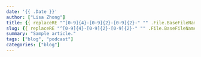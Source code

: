 ```yaml
---
date: '{{ .Date }}'
author: ["Lisa Zhong"]
title: {{ replaceRE "^[0-9]{4}-[0-9]{2}-[0-9]{2}-" "" .File.BaseFileName | humanize | title }}
slug: {{ replaceRE "^[0-9]{4}-[0-9]{2}-[0-9]{2}-" "" .File.BaseFileName | urlize }}
summary: "Sample article."
tags: ["blog", "podcast"]
categories: ["blog"]
---
```

